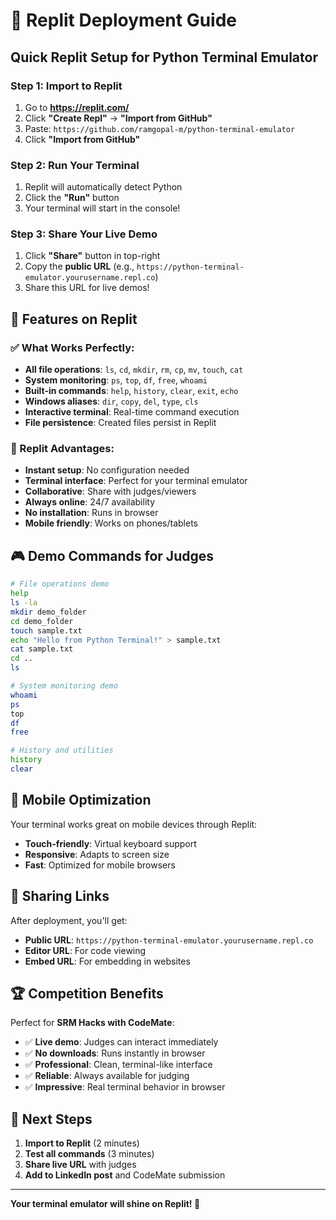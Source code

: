 # 🚀 Replit Deployment Guide

## Quick Replit Setup for Python Terminal Emulator

### Step 1: Import to Replit
1. Go to **https://replit.com/**
2. Click **"Create Repl"** → **"Import from GitHub"**
3. Paste: `https://github.com/ramgopal-m/python-terminal-emulator`
4. Click **"Import from GitHub"**

### Step 2: Run Your Terminal
1. Replit will automatically detect Python
2. Click the **"Run"** button
3. Your terminal will start in the console!

### Step 3: Share Your Live Demo
1. Click **"Share"** button in top-right
2. Copy the **public URL** (e.g., `https://python-terminal-emulator.yourusername.repl.co`)
3. Share this URL for live demos!

## 🎯 Features on Replit

### ✅ What Works Perfectly:
- **All file operations**: `ls`, `cd`, `mkdir`, `rm`, `cp`, `mv`, `touch`, `cat`
- **System monitoring**: `ps`, `top`, `df`, `free`, `whoami`
- **Built-in commands**: `help`, `history`, `clear`, `exit`, `echo`
- **Windows aliases**: `dir`, `copy`, `del`, `type`, `cls`
- **Interactive terminal**: Real-time command execution
- **File persistence**: Created files persist in Replit

### 🌟 Replit Advantages:
- **Instant setup**: No configuration needed
- **Terminal interface**: Perfect for your terminal emulator
- **Collaborative**: Share with judges/viewers
- **Always online**: 24/7 availability
- **No installation**: Runs in browser
- **Mobile friendly**: Works on phones/tablets

## 🎮 Demo Commands for Judges

```bash
# File operations demo
help
ls -la
mkdir demo_folder
cd demo_folder
touch sample.txt
echo "Hello from Python Terminal!" > sample.txt
cat sample.txt
cd ..
ls

# System monitoring demo
whoami
ps
top
df
free

# History and utilities
history
clear
```

## 📱 Mobile Optimization

Your terminal works great on mobile devices through Replit:
- **Touch-friendly**: Virtual keyboard support
- **Responsive**: Adapts to screen size
- **Fast**: Optimized for mobile browsers

## 🔗 Sharing Links

After deployment, you'll get:
- **Public URL**: `https://python-terminal-emulator.yourusername.repl.co`
- **Editor URL**: For code viewing
- **Embed URL**: For embedding in websites

## 🏆 Competition Benefits

Perfect for **SRM Hacks with CodeMate**:
- ✅ **Live demo**: Judges can interact immediately
- ✅ **No downloads**: Runs instantly in browser
- ✅ **Professional**: Clean, terminal-like interface
- ✅ **Reliable**: Always available for judging
- ✅ **Impressive**: Real terminal behavior in browser

## 🚀 Next Steps

1. **Import to Replit** (2 minutes)
2. **Test all commands** (3 minutes)
3. **Share live URL** with judges
4. **Add to LinkedIn post** and CodeMate submission

---

**Your terminal emulator will shine on Replit! 🌟**